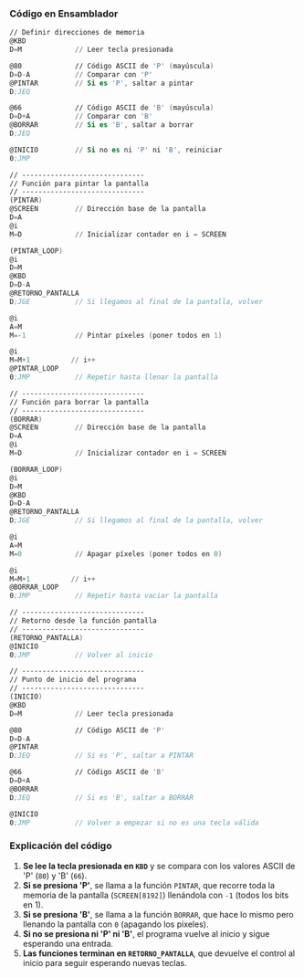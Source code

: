 
### Código en Ensamblador
```asm
// Definir direcciones de memoria
@KBD
D=M             // Leer tecla presionada

@80             // Código ASCII de 'P' (mayúscula)
D=D-A           // Comparar con 'P'
@PINTAR         // Si es 'P', saltar a pintar
D;JEQ          

@66             // Código ASCII de 'B' (mayúscula)
D=D+A           // Comparar con 'B'
@BORRAR         // Si es 'B', saltar a borrar
D;JEQ

@INICIO         // Si no es ni 'P' ni 'B', reiniciar
0;JMP           

// ------------------------------
// Función para pintar la pantalla
// ------------------------------
(PINTAR)
@SCREEN         // Dirección base de la pantalla
D=A
@i
M=D             // Inicializar contador en i = SCREEN

(PINTAR_LOOP)
@i
D=M
@KBD
D=D-A
@RETORNO_PANTALLA
D;JGE           // Si llegamos al final de la pantalla, volver

@i
A=M
M=-1            // Pintar píxeles (poner todos en 1)

@i
M=M+1          // i++
@PINTAR_LOOP
0;JMP           // Repetir hasta llenar la pantalla

// ------------------------------
// Función para borrar la pantalla
// ------------------------------
(BORRAR)
@SCREEN         // Dirección base de la pantalla
D=A
@i
M=D             // Inicializar contador en i = SCREEN

(BORRAR_LOOP)
@i
D=M
@KBD
D=D-A
@RETORNO_PANTALLA
D;JGE           // Si llegamos al final de la pantalla, volver

@i
A=M
M=0             // Apagar píxeles (poner todos en 0)

@i
M=M+1          // i++
@BORRAR_LOOP
0;JMP           // Repetir hasta vaciar la pantalla

// ------------------------------
// Retorno desde la función pantalla
// ------------------------------
(RETORNO_PANTALLA)
@INICIO
0;JMP           // Volver al inicio

// ------------------------------
// Punto de inicio del programa
// ------------------------------
(INICIO)
@KBD
D=M             // Leer tecla presionada

@80             // Código ASCII de 'P' 
D=D-A           
@PINTAR
D;JEQ           // Si es 'P', saltar a PINTAR

@66             // Código ASCII de 'B'
D=D+A           
@BORRAR
D;JEQ           // Si es 'B', saltar a BORRAR

@INICIO
0;JMP           // Volver a empezar si no es una tecla válida
```
### **Explicación del código**
1. **Se lee la tecla presionada en `KBD`** y se compara con los valores ASCII de 'P' (`80`) y 'B' (`66`).
2. **Si se presiona 'P'**, se llama a la función `PINTAR`, que recorre toda la memoria de la pantalla (`SCREEN[8192]`) llenándola con `-1` (todos los bits en 1).
3. **Si se presiona 'B'**, se llama a la función `BORRAR`, que hace lo mismo pero llenando la pantalla con `0` (apagando los píxeles).
4. **Si no se presiona ni 'P' ni 'B'**, el programa vuelve al inicio y sigue esperando una entrada.
5. **Las funciones terminan en `RETORNO_PANTALLA`**, que devuelve el control al inicio para seguir esperando nuevas teclas.


